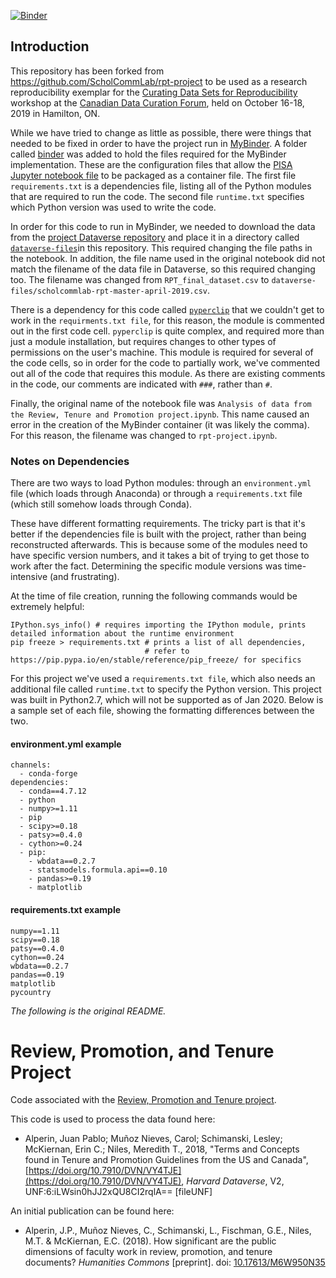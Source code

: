 [![Binder](https://mybinder.org/badge_logo.svg)](https://mybinder.org/v2/gh/research-reuse/rpt-project/master?filepath=rpt-project.ipynb)

## Introduction

This repository has been forked from <https://github.com/ScholCommLab/rpt-project> to be used as a research reproducibility exemplar for the [Curating Data Sets for Reproducibility](https://research-reuse.github.io/) workshop at the [Canadian Data Curation Forum](https://data-curation.github.io/), held on October 16-18, 2019 in Hamilton, ON.

While we have tried to change as little as possible, there were things that needed to be fixed in order to have the project run in [MyBinder](https://mybinder.org/). A folder called [binder](https://github.com/research-reuse/rpt-project/tree/master/binder) was added to hold the files required for the MyBinder implementation. These are the configuration files that allow the [PISA Jupyter notebook file](https://github.com/research-reuse/rpt-project/blob/master/rpt-project.ipynb) to be packaged as a container file. The first file `requirements.txt` is a dependencies file, listing all of the Python modules that are required to run the code. The second file `runtime.txt` specifies which Python version was used to write the code.

In order for this code to run in MyBinder, we needed to download the data from the [project Dataverse repository](https://doi.org/10.7910/DVN/VY4TJE) and place it in a directory called [`dataverse-files`](https://github.com/research-reuse/rpt-project/tree/master/dataverse-files)in  this repository. This required changing the file paths in the notebook. In addition, the file name used in the original notebook did not match the filename of the data file in Dataverse, so this required changing too. The filename was changed from `RPT_final_dataset.csv` to `dataverse-files/scholcommlab-rpt-master-april-2019.csv`. 

There is a dependency for this code called [`pyperclip`](https://pypi.org/project/pyperclip/) that we couldn't get to work in the `requirments.txt file`, for this reason, the module is commented out in the first code cell. `pyperclip` is quite complex, and required more than just a module installation, but requires changes to other types of permissions on the user's machine. This module is required for several of the code cells, so in order for the code to partially work, we've commented out all of the code that requires this module. As there are existing comments in the code, our comments are indicated with `###`, rather than `#`.

Finally, the original name of the notebook file was `Analysis of data from the Review, Tenure and Promotion project.ipynb`. This name caused an error in the creation of the MyBinder container (it was likely the comma). For this reason, the filename was changed to `rpt-project.ipynb`. 


### Notes on Dependencies

There are two ways to load Python modules: through an `environment.yml` file (which loads through Anaconda) or through a `requirements.txt` file (which still somehow loads through Conda).

These have different formatting requirements. The tricky part is that it's better if the dependencies file is built with the project, rather than being reconstructed afterwards. This is because some of the modules need to have specific version numbers, and it takes a bit of trying to get those to work after the fact. Determining the specific module versions was time-intensive (and frustrating). 

At the time of file creation, running the following commands would be extremely helpful:
```
IPython.sys_info() # requires importing the IPython module, prints detailed information about the runtime environment
pip freeze > requirements.txt # prints a list of all dependencies, 
                              # refer to https://pip.pypa.io/en/stable/reference/pip_freeze/ for specifics
```

For this project we've used a `requirements.txt file`, which also needs an additional file called `runtime.txt` to specify the Python version. This project was built in Python2.7, which will not be supported as of Jan 2020. Below is a sample set of each file, showing the formatting differences between the two.

#### environment.yml example

```
channels:
  - conda-forge
dependencies:
  - conda==4.7.12
  - python
  - numpy>=1.11
  - pip
  - scipy>=0.18
  - patsy>=0.4.0
  - cython>=0.24
  - pip:
    - wbdata==0.2.7
    - statsmodels.formula.api==0.10
    - pandas>=0.19
    - matplotlib
```

#### requirements.txt example

```
numpy==1.11
scipy==0.18
patsy==0.4.0
cython==0.24
wbdata==0.2.7
pandas==0.19
matplotlib
pycountry
```


*The following is the original README.*


# Review, Promotion, and Tenure Project
Code associated with the [Review, Promotion and Tenure project](https://www.scholcommlab.ca/research/rpt-project/). 

This code is used to process the data found here: 

* Alperin, Juan Pablo; Muñoz Nieves, Carol; Schimanski, Lesley; McKiernan, Erin C.; Niles, Meredith T., 2018, "Terms and Concepts found in Tenure and Promotion Guidelines from the US and Canada", [https://doi.org/10.7910/DVN/VY4TJE](https://doi.org/10.7910/DVN/VY4TJE), *Harvard Dataverse*, V2, UNF:6:iLWsin0hJJ2xQU8CI2rqlA== [fileUNF] 

An initial publication can be found here: 

* Alperin, J.P., Muñoz Nieves, C., Schimanski, L., Fischman, G.E., Niles, M.T. & McKiernan, E.C. (2018). How significant are the public dimensions of faculty work in review, promotion, and tenure documents? *Humanities Commons* [preprint]. doi: [10.17613/M6W950N35](https://doi.org/10.17613/M6W950N35)
